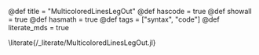 @def title = "MulticoloredLinesLegOut"
@def hascode = true
@def showall = true
@def hasmath = true
@def tags = ["syntax", "code"]
@def literate_mds = true

\literate{/_literate/MulticoloredLinesLegOut.jl}
